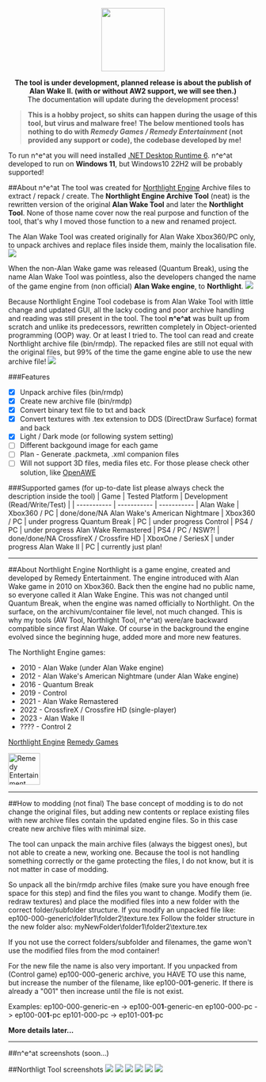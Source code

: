 <p align="center"><img src="/readme_assets/neat_icon.png" width="128"/></p>

<p align="center"><b>The tool is under development, planned release is about the publish of Alan Wake II. (with or without AW2 support, we will see then.)</b><br/> The documentation will update during the development process!</p>

>**This is a hobby project, so shits can happen during the usage of this tool, but virus and malware free!**
**The below mentioned tools has nothing to do with *Remedy Games / Remedy Entertainment* (not provided any support or code), the codebase developed by me!**

To run n^e^at you will need installed [.NET Desktop Runtime 6](https://dotnet.microsoft.com/en-us/download/dotnet/6.0). n^e^at developed to run on **Windows 11**, but Windows10 22H2 will be probably supported!

##About n^e^at
The tool was created for [Northlight Engine](https://www.remedygames.com/northlight/) Archive files to extract / repack / create.
The **Northlight Engine Archive Tool** (neat) is the rewritten version of the original **Alan Wake Tool** and later the **Northlight Tool**. None of those name cover now the real purpose and function of the tool, that's why I moved those function to a new and renamed project.

The Alan Wake Tool was created originally for Alan Wake Xbox360/PC only, to unpack archives and replace files inside them, mainly the localisation file.
<img src="/readme_assets/AlanWakeTool.png"/>

When the non-Alan Wake game was released (Quantum Break), using the name Alan Wake Tool was pointless, also the developers changed the name of the game engine from (non official) **Alan Wake engine**, to **Northlight**.
<img src="/readme_assets/NorthlightTool.png"/>

Because Northlight Engine Tool codebase is from Alan Wake Tool with little change and updated GUI, all the lacky coding and poor archive handling and reading was still present in the tool.
The tool **n^e^at** was built up from scratch and unlike its predecessors, rewritten completely in Object-oriented programming (OOP) way. Or at least I tried to.
The tool can read and create Northlight archive file (bin/rmdp). The repacked files are still not equal with the original files, but 99% of the time the game engine able to use the new archive file!
<img src="/readme_assets/neat_main.png"/>

###Features
- [x] Unpack archive files (bin/rmdp)
- [x] Create new archive file (bin/rmdp)
- [x] Convert binary text file to txt and back
- [x] Convert textures with .tex extension to DDS (DirectDraw Surface) format and back
- [x] Light / Dark mode (or following system setting)
- [ ] Different backgound image for each game
- [ ] Plan - Generate .packmeta, .xml companion files
- [ ] Will not support 3D files, media files etc. For those please check other solution, like [OpenAWE](https://github.com/OpenAWE-Project/OpenAWE)

###Supported games
(for up-to-date list please always check the description inside the tool)
| Game | Tested Platform | Development (Read/Write/Test) |
| ----------- | ----------- | ----------- |
Alan Wake | Xbox360 / PC | done/done/NA
Alan Wake's American Nightmare | Xbox360 / PC | under progress
Quantum Break | PC | under progress
Control | PS4 / PC | under progress
Alan Wake Remastered | PS4 / PC / NSW?! | done/done/NA
CrossfireX / Crossfire HD | XboxOne / SeriesX | under progress
Alan Wake II | PC | currently just plan!

---
##About Northlight Engine
Northlight is a game engine, created and developed by Remedy Entertainment.
The engine introduced with Alan Wake game in 2010 on Xbox360. Back then the engine had no public name, so everyone called it Alan Wake Engine. This was not changed until Quantum Break, when the engine was named officially to Northlight. On the surface, on the archivum/container file level, not much changed. This is why my tools (AW Tool, Northlight Tool, n^e^at) were/are backward compatible since first Alan Wake. Of course in the background the engine evolved since the beginning huge, added more and more new features.

The Northlight Engine games:
- 2010 - Alan Wake (under Alan Wake engine)
- 2012 - Alan Wake's American Nightmare (under Alan Wake engine)
- 2016 - Quantum Break
- 2019 - Control 
- 2021 - Alan Wake Remastered
- 2022 - CrossfireX / Crossfire HD (single-player)
- 2023 - Alan Wake II
- ???? - Control 2

[Northlight Engine](https://www.remedygames.com/northlight/)
[Remedy Games](https://www.remedygames.com)

<img src="/readme_assets/remedy_logo.png" alt="Remedy Entertainment" width="64"/>

---
##How to modding (not final)
The base concept of modding is to do not change the original files, but adding new contents or replace existing files with new archive files contain the updated engine files. So in this case create new archive files with minimal size.

The tool can unpack the main archive files (always the biggest ones), but not able to create a new, working one. Because the tool is not handling something correctly or the game protecting the files, I do not know, but it is not matter in case of modding.

So unpack all the bin/rmdp archive files (make sure you have enough free space for this step) and find the files you want to change. Modify them (ie. redraw textures) and place the modified files into a new folder with the correct folder/subfolder structure.
If you modify an unpacked file like: ep100-000-generic\folder1\folder2\texture.tex
Follow the folder structure in the new folder also: myNewFolder\folder1\folder2\texture.tex

If you not use the correct folders/subfolder and filenames, the game won't use the modified files from the mod container!

For the new file the name is also very important. If you unpacked from (Control game) ep100-000-generic archive, you HAVE TO use this name, but increase the number of the filename, like ep100-00**1**-generic. If there is already a "001" then increase until the file is not exist.

Examples:
ep100-000-generic-en -> ep100-00**1**-generic-en
ep100-000-pc -> ep100-00**1**-pc
ep101-000-pc -> ep101-00**1**-pc

**More details later...**

---
##n^e^at screenshots (soon...)

##Northligt Tool screenshots
<img src="/readme_assets/NorthlightTool_AW.png"/> <img src="/readme_assets/NorthlightTool_AWAN.png"/>
<img src="/readme_assets/NorthlightTool_AWRem.png"/> <img src="/readme_assets/NorthlightTool_QB.png"/>
<img src="/readme_assets/NorthlightTool_Ctrl.png"/> <img src="/readme_assets/NorthlightTool_about.png"/>